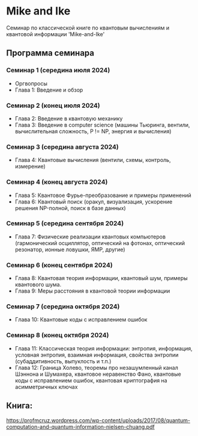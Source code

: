 # Mike and Ike

Семинар по классической книге по квантовым вычислениям и квантовой информации 'Mike-and-Ike'

## Программа семинара

### Семинар 1 (середина июля 2024)

* Оргвопросы
* Глава 1: Введение и обзор 

### Семинар 2 (конец июля 2024)

* Глава 2: Введение в квантовую механику 
* Глава 3: Введение в computer science (машины Тьюринга, вентили, вычислительная сложность, P != NP, энергия и вычисления)

### Семинар 3 (середина августа 2024)

* Глава 4: Квантовые вычисления (вентили, схемы, контроль, измерение)

### Семинар 4 (конец августа 2024)

* Глава 5: Квантовое Фурье-преобразование и примеры применений
* Глава 6: Квантовый поиск (оракул, визуализация, ускорение решения NP-полной, поиск в базе данных)

### Семинар 5 (середина сентября 2024)

* Глава 7: Физические реализации квантовых компьютеров (гармонический осциллятор, оптический на фотонах, оптический резонатор, ионные ловушки, ЯМР, другие)

### Семинар 6 (конец сентября 2024)

* Глава 8: Квантовая теория информации, квантовый шум, примеры квантового шума.
* Глава 9: Меры расстояния в квантовой теории информации

### Семинар 7 (середина октября 2024)

* Глава 10: Квантовые коды с исправлением ошибок

### Семинар 8 (конец октября 2024)

* Глава 11: Классическая теория информации: энтропия, информация, условная энтропия, взаимная информация, свойства энтропии (субаддитивность, выпуклость и т.п.)
* Глава 12: Граница Холево, теоремы про незашумленный канал Шэннона и Шумахера, квантовое неравенство Фано, квантовые коды с исправлением ошибок, квантовая криптография на асимметричных ключах



## Книга:

https://profmcruz.wordpress.com/wp-content/uploads/2017/08/quantum-computation-and-quantum-information-nielsen-chuang.pdf
